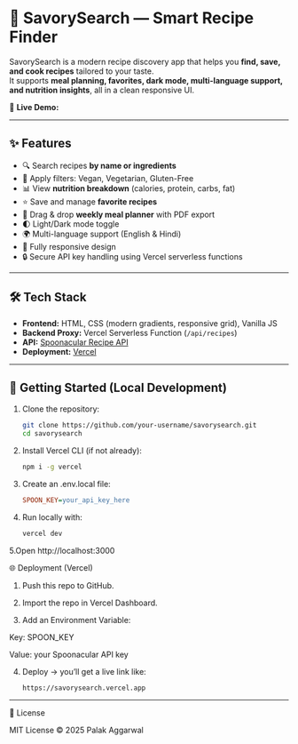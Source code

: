 # 🍳 SavorySearch — Smart Recipe Finder

SavorySearch is a modern recipe discovery app that helps you **find, save, and cook recipes** tailored to your taste.  
It supports **meal planning, favorites, dark mode, multi-language support, and nutrition insights**, all in a clean responsive UI.

🔗 **Live Demo:** 

---

## ✨ Features
- 🔍 Search recipes **by name or ingredients**
- 🥦 Apply filters: Vegan, Vegetarian, Gluten-Free
- 📊 View **nutrition breakdown** (calories, protein, carbs, fat)
- ⭐ Save and manage **favorite recipes**
- 📅 Drag & drop **weekly meal planner** with PDF export
- 🌓 Light/Dark mode toggle
- 🌍 Multi-language support (English & Hindi)
- 📱 Fully responsive design
- 🔒 Secure API key handling using Vercel serverless functions

---

## 🛠 Tech Stack
- **Frontend:** HTML, CSS (modern gradients, responsive grid), Vanilla JS
- **Backend Proxy:** Vercel Serverless Function (`/api/recipes`)
- **API:** [Spoonacular Recipe API](https://spoonacular.com/food-api)
- **Deployment:** [Vercel]((https://savory-search.vercel.app/))

---

## 🚀 Getting Started (Local Development)

1. Clone the repository:
   ```bash 
   git clone https://github.com/your-username/savorysearch.git
   cd savorysearch
2. Install Vercel CLI (if not already):
   ```bash
   npm i -g vercel
3. Create an .env.local file:
   ```ini
   SPOON_KEY=your_api_key_here
4. Run locally with:
   ```bash
   vercel dev
5.Open http://localhost:3000

🌐 Deployment (Vercel)
1. Push this repo to GitHub.

2. Import the repo in Vercel Dashboard.

3. Add an Environment Variable:

Key: SPOON_KEY

Value: your Spoonacular API key

4. Deploy → you’ll get a live link like:

   ```arduino
   https://savorysearch.vercel.app

---

📜 License

MIT License © 2025 Palak Aggarwal

